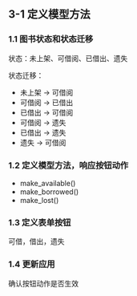## 3-1 定义模型方法

### 1.1 图书状态和状态迁移

状态：未上架、可借阅、已借出、遗失

状态迁移：

* 未上架 -> 可借阅
* 可借阅 -> 已借出
* 已借出 -> 可借阅
* 可借阅 -> 遗失
* 已借出 -> 遗失
* 遗失 -> 可借阅

### 1.2 定义模型方法，响应按钮动作

* make_available()
* make_borrowed()
* make_lost()

### 1.3 定义表单按钮

可借，借出，遗失

### 1.4 更新应用

确认按钮动作是否生效